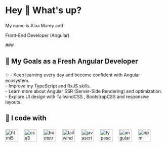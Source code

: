 <h1 align="left">Hey 👋 What's up?</h1>

###

<p align="left">My name is Alaa Marey  and </p>
<p> Front-End Developer (Angular) </p>
###

<h2 align="left">🌱 My Goals as a Fresh Angular Developer</h2>

###

<p align="left">✨ - Keep learning every day and become confident with Angular ecosystem. 
<br>- Improve my TypeScript and RxJS skills.
<br>- Learn more about Angular SSR (Server-Side Rendering) and optimization.  
<br>- Explore UI design with TailwindCSS , BootstrapCSS and responsive layouts.  </p>

###

<h2 align="left"> 🧰 I code with</h2>

###

<div align="left">
  <img src="https://cdn.jsdelivr.net/gh/devicons/devicon/icons/html5/html5-original.svg" height="40" alt="html5 logo"  />
  <img width="12" />

  
  <img src="https://cdn.jsdelivr.net/gh/devicons/devicon/icons/css3/css3-original.svg" height="40" alt="css3 logo"  />
  <img width="12" />

  
  <img src="https://cdn.jsdelivr.net/gh/devicons/devicon/icons/bootstrap/bootstrap-original.svg" height="40" alt="bootstrap logo"  />
  <img width="12" />


  
  <img src="https://cdn.jsdelivr.net/gh/devicons/devicon/icons/tailwindcss/tailwindcss-plain.svg" height="40" alt="tailwindcss logo"  />
  <img width="12" />


  
  <img src="https://cdn.jsdelivr.net/gh/devicons/devicon/icons/javascript/javascript-original.svg" height="40" alt="javascript logo"  />
  <img width="12" />


  
  <img src="https://cdn.jsdelivr.net/gh/devicons/devicon/icons/typescript/typescript-original.svg" height="40" alt="typescript logo"  />
  <img width="12" />
  
  <img src="https://cdn.jsdelivr.net/gh/devicons/devicon/icons/angularjs/angularjs-original.svg" height="40" alt="angular logo"  />
  <img width="12" />
  
  <img src="https://cdn.jsdelivr.net/gh/devicons/devicon/icons/npm/npm-original-wordmark.svg" height="40" alt="npm logo"  />
  <img width="12" />


 
</div>

###
